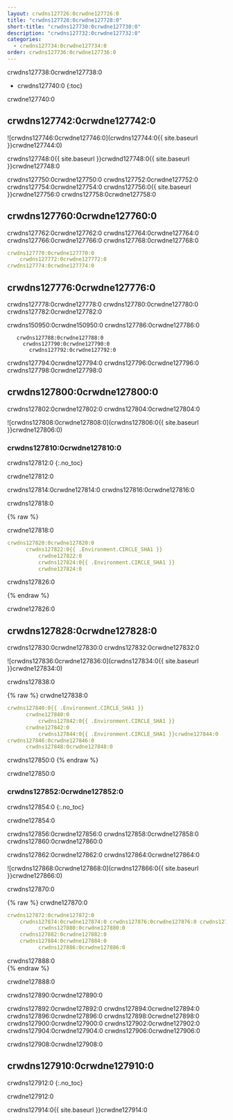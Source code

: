 ```yaml
---
layout: crwdns127726:0crwdne127726:0
title: "crwdns127728:0crwdne127728:0"
short-title: "crwdns127730:0crwdne127730:0"
description: "crwdns127732:0crwdne127732:0"
categories:
  - crwdns127734:0crwdne127734:0
order: crwdns127736:0crwdne127736:0
---
```

crwdns127738:0crwdne127738:0

* crwdns127740:0 
{:toc}

crwdne127740:0

## crwdns127742:0crwdne127742:0

![crwdns127746:0crwdne127746:0](crwdns127744:0{{ site.baseurl }}crwdne127744:0)

crwdns127748:0{{ site.baseurl }}crwdnd127748:0{{ site.baseurl }}crwdne127748:0

crwdns127750:0crwdne127750:0 crwdns127752:0crwdne127752:0 crwdns127754:0crwdne127754:0 crwdns127756:0{{ site.baseurl }}crwdne127756:0 crwdns127758:0crwdne127758:0

## crwdns127760:0crwdne127760:0

crwdns127762:0crwdne127762:0 crwdns127764:0crwdne127764:0 crwdns127766:0crwdne127766:0 crwdns127768:0crwdne127768:0

```yaml
crwdns127770:0crwdne127770:0
    crwdns127772:0crwdne127772:0
crwdns127774:0crwdne127774:0          
```

## crwdns127776:0crwdne127776:0

crwdns127778:0crwdne127778:0 crwdns127780:0crwdne127780:0 crwdns127782:0crwdne127782:0

crwdns150950:0crwdne150950:0 crwdns127786:0crwdne127786:0

       crwdns127788:0crwdne127788:0
         crwdns127790:0crwdne127790:0
           crwdns127792:0crwdne127792:0
    

crwdns127794:0crwdne127794:0 crwdns127796:0crwdne127796:0 crwdns127798:0crwdne127798:0

## crwdns127800:0crwdne127800:0

crwdns127802:0crwdne127802:0 crwdns127804:0crwdne127804:0

![crwdns127808:0crwdne127808:0](crwdns127806:0{{ site.baseurl }}crwdne127806:0)

### crwdns127810:0crwdne127810:0

crwdns127812:0
{:.no_toc}

crwdne127812:0

crwdns127814:0crwdne127814:0 crwdns127816:0crwdne127816:0

crwdns127818:0

{% raw %}

crwdne127818:0

```yaml
crwdns127820:0crwdne127820:0
      crwdns127822:0{{ .Environment.CIRCLE_SHA1 }}
          crwdne127822:0
          crwdns127824:0{{ .Environment.CIRCLE_SHA1 }}
          crwdne127824:0       
```

crwdns127826:0

{% endraw %}

crwdne127826:0

## crwdns127828:0crwdne127828:0

crwdns127830:0crwdne127830:0 crwdns127832:0crwdne127832:0

![crwdns127836:0crwdne127836:0](crwdns127834:0{{ site.baseurl }}crwdne127834:0)

crwdns127838:0

{% raw %}
crwdne127838:0

```yaml
crwdns127840:0{{ .Environment.CIRCLE_SHA1 }}
      crwdne127840:0
          crwdns127842:0{{ .Environment.CIRCLE_SHA1 }}
      crwdne127842:0
          crwdns127844:0{{ .Environment.CIRCLE_SHA1 }}crwdne127844:0                          
crwdns127846:0crwdne127846:0
      crwdns127848:0crwdne127848:0
```

crwdns127850:0
{% endraw %}

crwdne127850:0

### crwdns127852:0crwdne127852:0

crwdns127854:0
{:.no_toc}

crwdne127854:0

crwdns127856:0crwdne127856:0 crwdns127858:0crwdne127858:0 crwdns127860:0crwdne127860:0

crwdns127862:0crwdne127862:0 crwdns127864:0crwdne127864:0

![crwdns127868:0crwdne127868:0](crwdns127866:0{{ site.baseurl }}crwdne127866:0)

crwdns127870:0

{% raw %}
crwdne127870:0

```yaml
crwdns127872:0crwdne127872:0   
    crwdns127874:0crwdne127874:0 crwdns127876:0crwdne127876:0 crwdns127878:0crwdne127878:0
          crwdns127880:0crwdne127880:0
    crwdns127882:0crwdne127882:0
    crwdns127884:0crwdne127884:0
          crwdns127886:0crwdne127886:0
```

crwdns127888:0        
{% endraw %}

crwdne127888:0

crwdns127890:0crwdne127890:0

crwdns127892:0crwdne127892:0 crwdns127894:0crwdne127894:0 crwdns127896:0crwdne127896:0 crwdns127898:0crwdne127898:0 crwdns127900:0crwdne127900:0 crwdns127902:0crwdne127902:0 crwdns127904:0crwdne127904:0 crwdns127906:0crwdne127906:0

crwdns127908:0crwdne127908:0

## crwdns127910:0crwdne127910:0

crwdns127912:0
{:.no_toc}

crwdne127912:0

crwdns127914:0{{ site.baseurl }}crwdne127914:0